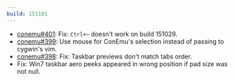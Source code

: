 ```yaml
---
build: 151101
---
```


* [conemu#401](https://github.com/Maximus5/ConEmu/issues/401): Fix: `Ctrl+~` doesn't work on build 151029.
* [conemu#399](https://github.com/Maximus5/ConEmu/issues/399): Use mouse for ConEmu's selection instead of passing to cygwin's vim.
* [conemu#398](https://github.com/Maximus5/ConEmu/issues/398): Fix: Taskbar previews don't match tabs order.
* Fix: Win7 taskbar aero peeks appeared in wrong position if pad size was not null.

